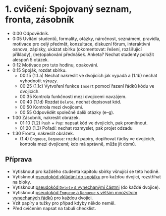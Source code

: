 # 1. cvičení: Spojovaný seznam, fronta, zásobník

* 0:00 Odpovědník.
* 0:05 Uvítání studentů, formality, otázky, náročnost, seznámení, pravidla, motivace
       pro celý předmět, konzultace, diskuzní fórum, interaktivní osnova, zápisky,
       ukázat sbírku (okomentovat: řešení, rozšiřující příklady), (ne)opakování
       přednášek. Anketa? Nechat studenty položit alespoň 5 otázek.
* 0:12 Motivace pro tuto hodinu, opakování.
* 0:15 Spoják, rozdat sbírku.
  - 00:15 (1.1.a) Nechat nakreslit ve dvojicích jak vypadá a (1.1b) nechat
          vyhodnotit výrazy.
  - 00:25 (1.1c) Vytvoření funkce `Insert` pomocí řazení řádků kódu ve dvojicích.
  - 00:35 Kontrola funkčnosti mezi dvojicemi navzájem.
  - 00:40 (1.1d) Rozdat `Delete`, nechat dopisovat kód.
  - 00:50 Kontrola mezi dvojicemi.
  - 00:55 Odpovědět společně další otázky (e–g).
* 1:00 Zásobník, nakreslit obrázek.
  - 01:10 (1.2) `Push` + `Pop`: napsat kód ve dvojicích, pak promítnout.
  - 01:20 (1.3) Pořadí: nechat rozmyslet, pak projet odzadu
* 1:30 Fronta, nakreslit obrázek.
  - (1.4) `Enqueue`, `Dequeue`: rozdat papíry, doplňovat řádky ve dvojicích,
    kontrola mezi dvojicemi; kdo má správně, může jít domů.

## Příprava

 * Vytisknout pro každého studenta kapitolu sbírky všnující se této hodině.
 * Vytisknout [pseudokód vkládání do spojáku](../aktivity/cv01/insert) pro
   každou dvojici, rozstříhat na bloky.
 * Vytisknout [pseudokód `Delete` s vynechanými částmi](../aktivity/cv01/delete)
   (do každé dvojice).
 * Vytisknout [pseudokód `Enqueue` a `Dequeue` s větším množstvím vynechaných
   řádků](../aktivity/cv01/queue) pro každou dvojici.
 * Vzít papíry a tužky pro případ kdyby někdo neměl.
 * Před cvičením napsat na tabuli checklist.
